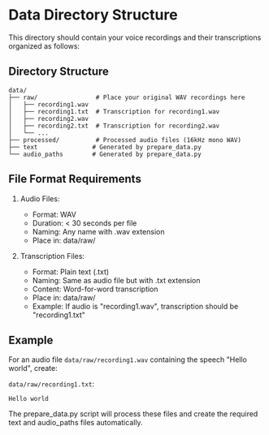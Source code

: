 # Data Directory Structure

This directory should contain your voice recordings and their transcriptions organized as follows:

## Directory Structure

```
data/
├── raw/                # Place your original WAV recordings here
│   ├── recording1.wav
│   ├── recording1.txt  # Transcription for recording1.wav
│   ├── recording2.wav
│   ├── recording2.txt  # Transcription for recording2.wav
│   └── ...
├── processed/          # Processed audio files (16kHz mono WAV)
├── text               # Generated by prepare_data.py
└── audio_paths        # Generated by prepare_data.py
```

## File Format Requirements

1. Audio Files:

   - Format: WAV
   - Duration: < 30 seconds per file
   - Naming: Any name with .wav extension
   - Place in: data/raw/

2. Transcription Files:
   - Format: Plain text (.txt)
   - Naming: Same as audio file but with .txt extension
   - Content: Word-for-word transcription
   - Place in: data/raw/
   - Example: If audio is "recording1.wav", transcription should be "recording1.txt"

## Example

For an audio file `data/raw/recording1.wav` containing the speech "Hello world", create:

`data/raw/recording1.txt`:

```
Hello world
```

The prepare_data.py script will process these files and create the required text and audio_paths files automatically.
